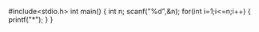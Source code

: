 #include<stdio.h>
int main()
{
	int n;
	scanf("%d",&n);
	for(int i=1;i<=n;i++)
	{
		printf("*"); 
	}
}
  
